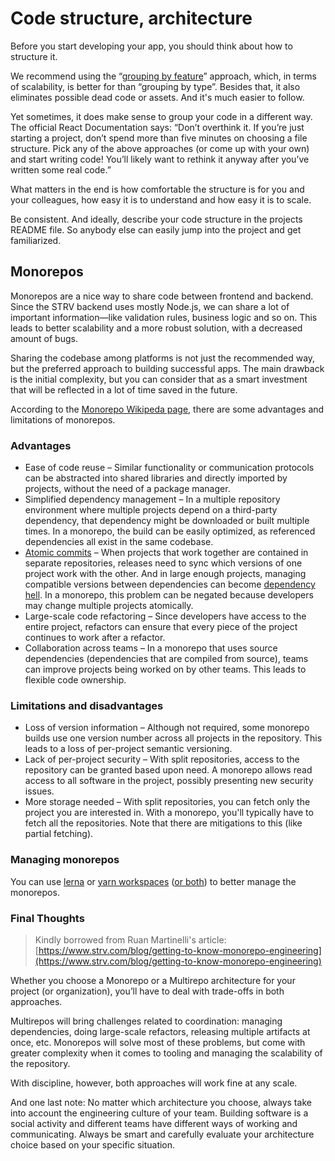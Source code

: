 # Code structure, architecture

Before you start developing your app, you should think about how to structure it.

We recommend using the “[grouping by feature](https://reactjs.org/docs/faq-structure.html#grouping-by-features-or-routes)” approach, which, in terms of scalability, is better for than “grouping by type”. Besides that, it also eliminates possible dead code or assets. And it's much easier to follow.

Yet sometimes, it does make sense to group your code in a different way. The official React Documentation says: “Don’t overthink it. If you’re just starting a project, don’t spend more than five minutes on choosing a file structure. Pick any of the above approaches \(or come up with your own\) and start writing code! You’ll likely want to rethink it anyway after you’ve written some real code.”

What matters in the end is how comfortable the structure is for you and your colleagues, how easy it is to understand and how easy it is to scale.

Be consistent. And ideally, describe your code structure in the projects README file. So anybody else can easily jump into the project and get familiarized.

## Monorepos

Monorepos are a nice way to share code between frontend and backend. Since the STRV backend uses mostly Node.js, we can share a lot of important information—like validation rules, business logic and so on. This leads to better scalability and a more robust solution, with a decreased amount of bugs.

Sharing the codebase among platforms is not just the recommended way, but the preferred approach to building successful apps. The main drawback is the initial complexity, but you can consider that as a smart investment that will be reflected in a lot of time saved in the future.

According to the [Monorepo Wikipeda page](https://en.wikipedia.org/wiki/Monorepo), there are some advantages and limitations of monorepos.

### Advantages

* Ease of code reuse – Similar functionality or communication protocols can be abstracted into shared libraries and directly imported by projects, without the need of a package manager.
* Simplified dependency management – In a multiple repository environment where multiple projects depend on a third-party dependency, that dependency might be downloaded or built multiple times. In a monorepo, the build can be easily optimized, as referenced dependencies all exist in the same codebase.
* [Atomic commits](https://en.wikipedia.org/wiki/Atomic_commit) – When projects that work together are contained in separate repositories, releases need to sync which versions of one project work with the other. And in large enough projects, managing compatible versions between dependencies can become [dependency hell](https://en.wikipedia.org/wiki/Dependency_hell). In a monorepo, this problem can be negated because developers may change multiple projects atomically.
* Large-scale code refactoring – Since developers have access to the entire project, refactors can ensure that every piece of the project continues to work after a refactor.
* Collaboration across teams – In a monorepo that uses source dependencies \(dependencies that are compiled from source\), teams can improve projects being worked on by other teams. This leads to flexible code ownership.

### Limitations and disadvantages

* Loss of version information – Although not required, some monorepo builds use one version number across all projects in the repository. This leads to a loss of per-project semantic versioning.
* Lack of per-project security – With split repositories, access to the repository can be granted based upon need. A monorepo allows read access to all software in the project, possibly presenting new security issues.
* More storage needed – With split repositories, you can fetch only the project you are interested in. With a monorepo, you'll typically have to fetch all the repositories. Note that there are mitigations to this \(like partial fetching\).

### Managing monorepos

You can use [lerna](https://github.com/lerna/lerna) or [yarn workspaces](https://yarnpkg.com/lang/en/docs/workspaces/) \([or both](https://medium.com/hy-vee-engineering/creating-a-monorepo-with-lerna-yarn-workspaces-cf163908965d)\) to better manage the monorepos.

### Final Thoughts

> Kindly borrowed from Ruan Martinelli's article: [https://www.strv.com/blog/getting-to-know-monorepo-engineering](https://www.strv.com/blog/getting-to-know-monorepo-engineering)

Whether you choose a Monorepo or a Multirepo architecture for your project \(or organization\), you’ll have to deal with trade-offs in both approaches.

Multirepos will bring challenges related to coordination: managing dependencies, doing large-scale refactors, releasing multiple artifacts at once, etc. Monorepos will solve most of these problems, but come with greater complexity when it comes to tooling and managing the scalability of the repository.

With discipline, however, both approaches will work fine at any scale.

And one last note: No matter which architecture you choose, always take into account the engineering culture of your team. Building software is a social activity and different teams have different ways of working and communicating. Always be smart and carefully evaluate your architecture choice based on your specific situation.

